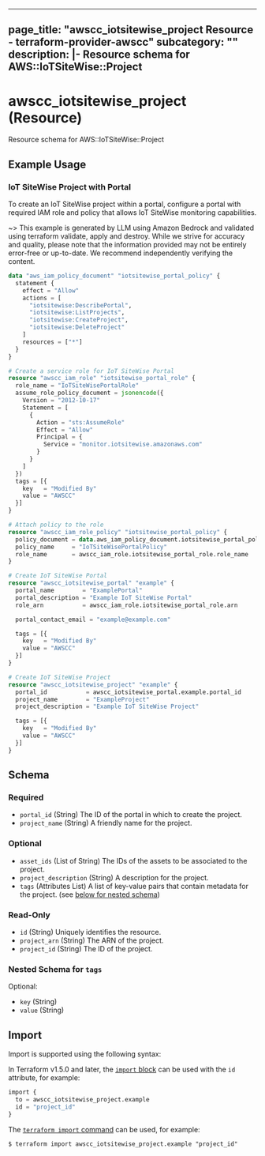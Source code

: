 
---
page_title: "awscc_iotsitewise_project Resource - terraform-provider-awscc"
subcategory: ""
description: |-
  Resource schema for AWS::IoTSiteWise::Project
---

# awscc_iotsitewise_project (Resource)

Resource schema for AWS::IoTSiteWise::Project

## Example Usage

### IoT SiteWise Project with Portal

To create an IoT SiteWise project within a portal, configure a portal with required IAM role and policy that allows IoT SiteWise monitoring capabilities.

~> This example is generated by LLM using Amazon Bedrock and validated using terraform validate, apply and destroy. While we strive for accuracy and quality, please note that the information provided may not be entirely error-free or up-to-date. We recommend independently verifying the content.

```terraform
data "aws_iam_policy_document" "iotsitewise_portal_policy" {
  statement {
    effect = "Allow"
    actions = [
      "iotsitewise:DescribePortal",
      "iotsitewise:ListProjects",
      "iotsitewise:CreateProject",
      "iotsitewise:DeleteProject"
    ]
    resources = ["*"]
  }
}

# Create a service role for IoT SiteWise Portal
resource "awscc_iam_role" "iotsitewise_portal_role" {
  role_name = "IoTSiteWisePortalRole"
  assume_role_policy_document = jsonencode({
    Version = "2012-10-17"
    Statement = [
      {
        Action = "sts:AssumeRole"
        Effect = "Allow"
        Principal = {
          Service = "monitor.iotsitewise.amazonaws.com"
        }
      }
    ]
  })
  tags = [{
    key   = "Modified By"
    value = "AWSCC"
  }]
}

# Attach policy to the role
resource "awscc_iam_role_policy" "iotsitewise_portal_policy" {
  policy_document = data.aws_iam_policy_document.iotsitewise_portal_policy.json
  policy_name     = "IoTSiteWisePortalPolicy"
  role_name       = awscc_iam_role.iotsitewise_portal_role.role_name
}

# Create IoT SiteWise Portal
resource "awscc_iotsitewise_portal" "example" {
  portal_name        = "ExamplePortal"
  portal_description = "Example IoT SiteWise Portal"
  role_arn           = awscc_iam_role.iotsitewise_portal_role.arn

  portal_contact_email = "example@example.com"

  tags = [{
    key   = "Modified By"
    value = "AWSCC"
  }]
}

# Create IoT SiteWise Project
resource "awscc_iotsitewise_project" "example" {
  portal_id           = awscc_iotsitewise_portal.example.portal_id
  project_name        = "ExampleProject"
  project_description = "Example IoT SiteWise Project"

  tags = [{
    key   = "Modified By"
    value = "AWSCC"
  }]
}
```

<!-- schema generated by tfplugindocs -->
## Schema

### Required

- `portal_id` (String) The ID of the portal in which to create the project.
- `project_name` (String) A friendly name for the project.

### Optional

- `asset_ids` (List of String) The IDs of the assets to be associated to the project.
- `project_description` (String) A description for the project.
- `tags` (Attributes List) A list of key-value pairs that contain metadata for the project. (see [below for nested schema](#nestedatt--tags))

### Read-Only

- `id` (String) Uniquely identifies the resource.
- `project_arn` (String) The ARN of the project.
- `project_id` (String) The ID of the project.

<a id="nestedatt--tags"></a>
### Nested Schema for `tags`

Optional:

- `key` (String)
- `value` (String)

## Import

Import is supported using the following syntax:

In Terraform v1.5.0 and later, the [`import` block](https://developer.hashicorp.com/terraform/language/import) can be used with the `id` attribute, for example:

```terraform
import {
  to = awscc_iotsitewise_project.example
  id = "project_id"
}
```

The [`terraform import` command](https://developer.hashicorp.com/terraform/cli/commands/import) can be used, for example:

```shell
$ terraform import awscc_iotsitewise_project.example "project_id"
```
